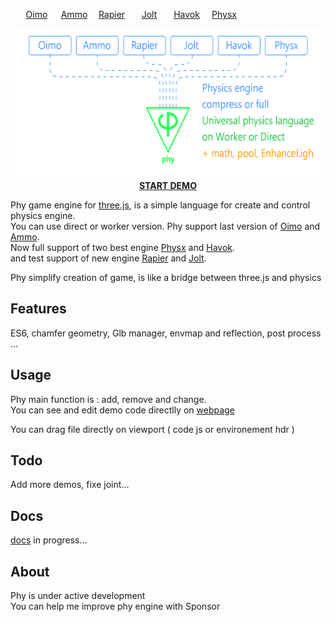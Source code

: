 <p align="center" style="display: grid; justify-content: center; grid-template-columns: repeat(auto-fill, 60px);">
	<a href="https://github.com/saharan/OimoPhysics/">Oimo</a>
	<a href="https://github.com/kripken/ammo.js">Ammo</a>
	<a href="https://github.com/dimforge/rapier.js">Rapier</a>
	<a href="https://github.com/jrouwe/JoltPhysics.js">Jolt</a>
	<a href="https://github.com/BabylonJS/Babylon.js">Havok</a>
	<a href="https://github.com/fabmax/physx-js-webidl">Physx</a>
</p>

<p align="center"><a href="https://lo-th.github.io/phy/"><img src="./assets/icons/phy_map.png" alt="START DEMOt" width="600" height="240"/></a><br><a href="https://lo-th.github.io/phy/"><b>START DEMO</b></a></p>

Phy game engine for <a href="https://github.com/mrdoob/three.js">three.js</a>, is a simple language for create and control physics engine.<br>
You can use direct or worker version. Phy support last version of <a href="https://github.com/saharan/OimoPhysics/">Oimo</a> and <a href="https://github.com/kripken/ammo.js">Ammo</a>.<br>
Now full support of two best engine <a href="https://github.com/fabmax/physx-js-webidl">Physx</a> and <a href="https://github.com/BabylonJS/Babylon.js">Havok</a>.<br>
and test support of new engine <a href="https://github.com/dimforge/rapier.js">Rapier</a> and <a href="https://github.com/jrouwe/JoltPhysics.js">Jolt</a>.

Phy simplify creation of game, is like a bridge between three.js and physics 

## Features

ES6, chamfer geometry, Glb manager, envmap and reflection, post process ...

## Usage

Phy main function is : add, remove and change.<br>
You can see and edit demo code directlly on <a href="https://lo-th.github.io/phy/">webpage</a> 

You can drag file directly on viewport ( code js or environement hdr ) 

## Todo

Add more demos, fixe joint...

## Docs

<a href="https://lo-th.github.io/phy/docs/index.html#manual/Welcome">docs</a> in progress...

## About

Phy is under active development<br>
You can help me improve phy engine with Sponsor

